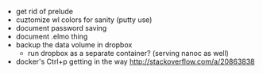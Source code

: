 * get rid of prelude
* cuztomize wl colors for sanity (putty use)
* document password saving
* document .elmo thing
* backup the data volume in dropbox
  * run dropbox as a separate container? (serving nanoc as well)
* docker's Ctrl+p getting in the way
  http://stackoverflow.com/a/20863838

